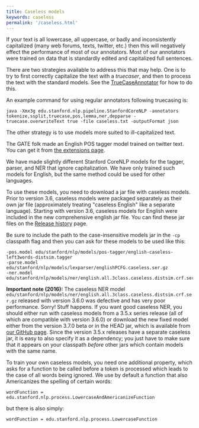 ```yaml
---
title: Caseless models
keywords: caseless
permalink: '/caseless.html'
---
```


If your text is all lowercase, all uppercase, or badly and
inconsistently capitalized (many web forums, texts, twitter, etc.)
then this will negatively effect the performance of most of our
annotators. Most of our annotators were trained on data that is
standardly edited and capitalized full sentences.

There are two strategies available to address this that may help. One
is to try to first correctly capitalize the text with a
<i>truecaser</i>, and then to process the text with the standard models.
See the [TrueCaseAnnotator](truecase.html) for how to do this.

An example command for using regular annotators following truecasing
is:
```
java -Xmx3g edu.stanford.nlp.pipeline.StanfordCoreNLP -annotators tokenize,ssplit,truecase,pos,lemma,ner,depparse -truecase.overwriteText true -file caseless.txt -outputFormat json
```

The other strategy is to use models more suited to ill-capitalized text.

The GATE folk made an English POS tagger model trained on twitter
text. You can get it from [the extensions page](extensions.html).

We have made slightly different Stanford CoreNLP models for the tagger, parser, and NER
that ignore capitalization.  We have only trained such models
for English, but the same method could be used for other languages. 

To use these models, you need to download a jar file with caseless
models. Prior to version 3.6, caseless models were packaged separately as
their own jar file (approximately treating "caseless English" like a
separate language). Starting with version 3.6, caseless models for
English were included in the new comprehensive english jar file. You
can find these jar files on the [Release history](history.html) page.

Be sure to include the path to the case-insensitive models jar in the
`-cp` classpath flag and then you can 
ask for these models to be used like this:

```
-pos.model edu/stanford/nlp/models/pos-tagger/english-caseless-left3words-distsim.tagger
-parse.model edu/stanford/nlp/models/lexparser/englishPCFG.caseless.ser.gz
-ner.model edu/stanford/nlp/models/ner/english.all.3class.caseless.distsim.crf.ser.gz,edu/stanford/nlp/models/ner/english.muc.7class.caseless.distsim.crf.ser.gz,edu/stanford/nlp/models/ner/english.conll.4class.caseless.distsim.crf.ser.gz
```

**Important note (2016):** The caseless NER model
  `edu/stanford/nlp/models/ner/english.all.3class.caseless.distsim.crf.ser.gz`
  released with version 3.6.0 was defective and has very poor
  performance. Sorry! Stuff happens. If you want good caseless NER,
  you should either run with caseless models from a 3.5.x series
  release (all of which are compatible with version 3.6.0) or download
  the new fixed model either from the version 3.7.0 beta or in the HEAD jar, which is available from
  [our GitHub page](https://github.com/stanfordnlp/CoreNLP). Since the
  version 3.5.x releases have a separate caseless jar, it is easy to
  also specify it as a dependency; you just have to make sure that it
  appears on your classpath *before* other jars which contain models
  with the same name.

To train your own caseless models, you need one additional property,
which asks for a function to be called before a token is processed
which leads to the case of all words being ignored. We use by default
a function that also Americanizes the spelling of certain words:

```
wordFunction = edu.stanford.nlp.process.LowercaseAndAmericanizeFunction
```

but there is also simply:

```
wordFunction = edu.stanford.nlp.process.LowercaseFunction
```

